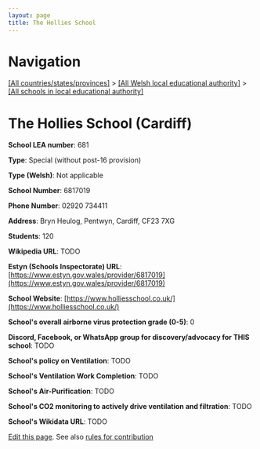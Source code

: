 ```yaml
---
layout: page
title: The Hollies School
---
```

# Navigation

[[All countries/states/provinces]](../../..) > [[All Welsh local educational authority]](../..) > [[All schools in local educational authority]](..)

# The Hollies School (Cardiff)

**School LEA number**: 681

**Type**: Special (without post-16 provision)

**Type (Welsh)**: Not applicable

**School Number**: 6817019

**Phone Number**: 02920 734411

**Address**: Bryn Heulog, Pentwyn, Cardiff, CF23 7XG

**Students**: 120

**Wikipedia URL**: TODO

**Estyn (Schools Inspectorate) URL**: [https://www.estyn.gov.wales/provider/6817019](https://www.estyn.gov.wales/provider/6817019)

**School Website**: [https://www.holliesschool.co.uk/](https://www.holliesschool.co.uk/)

**School's overall airborne virus protection grade (0-5)**: 0

**Discord, Facebook, or WhatsApp group for discovery/advocacy for THIS school**: TODO

**School's policy on Ventilation**: TODO

**School's Ventilation Work Completion**: TODO

**School's Air-Purification**: TODO

**School's CO2 monitoring to actively drive ventilation and filtration**: TODO

**School's Wikidata URL**: TODO




[Edit this page](https://github.com/VentilationProject/Wales/edit/prif/./Cardiff/The_Hollies_School.md). See also [rules for contribution](../../../contribution-rules/)